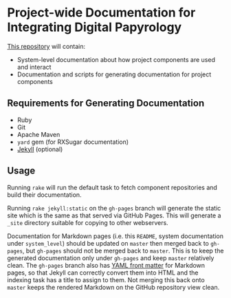 Project-wide Documentation for Integrating Digital Papyrology
=============================================================

[This repository](https://github.com/papyri/documentation) will contain:

* System-level documentation about how project components are used and interact
* Documentation and scripts for generating documentation for project components

## Requirements for Generating Documentation

* Ruby
* Git
* Apache Maven
* `yard` gem (for RXSugar documentation)
* [Jekyll](https://github.com/mojombo/jekyll) (optional)

## Usage

Running `rake` will run the default task to fetch component repositories and build
their documentation.

Running `rake jekyll:static` on the `gh-pages` branch will generate the static site
which is the same as that served via GitHub Pages. This will generate a `_site`
directory suitable for copying to other webservers.

Documentation for Markdown pages (i.e. this `README`, system documentation under
`system_level`) should be updated on `master` then merged back to `gh-pages`,
but `gh-pages` should not be merged back to `master`. This is to keep the generated
documentation only under `gh-pages` and keep `master` relatively clean. The
`gh-pages` branch also has [YAML front matter](https://github.com/mojombo/jekyll/wiki/yaml-front-matter)
for Markdown pages, so that Jekyll can correctly convert them into HTML and the
indexing task has a title to assign to them. Not merging this back onto `master`
keeps the rendered Markdown on the GitHub repository view clean.
